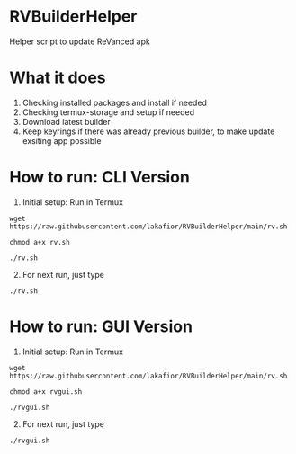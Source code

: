 # RVBuilderHelper
Helper script to update ReVanced apk

# What it does
1. Checking installed packages and install if needed
2. Checking termux-storage and setup if needed
3. Download latest builder
4. Keep keyrings if there was already previous builder, to make update exsiting app possible

# How to run: CLI Version
1. Initial setup:
Run in Termux

```
wget https://raw.githubusercontent.com/lakafior/RVBuilderHelper/main/rv.sh

chmod a+x rv.sh

./rv.sh
```

2. For next run, just type

`
./rv.sh
`


# How to run: GUI Version
1. Initial setup:
Run in Termux

```
wget https://raw.githubusercontent.com/lakafior/RVBuilderHelper/main/rv.sh

chmod a+x rvgui.sh

./rvgui.sh
```

2. For next run, just type

`
./rvgui.sh
`
